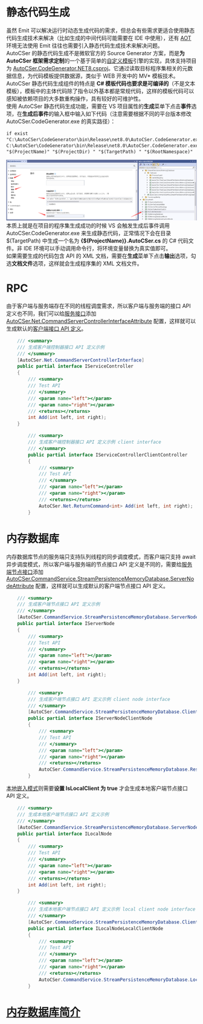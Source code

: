 ﻿# 静态代码生成
虽然 Emit 可以解决运行时动态生成代码的需求，但总会有些需求更适合使用静态代码生成技术来解决（比如生成的中间代码可能需要在 IDE 中使用），还有 [AOT](https://github.com/AutoCSer/AutoCSer2/blob/master/Document/12.NativeAOT/12.NativeAOT.md) 环境无法使用 Emit 往往也需要引入静态代码生成技术来解决问题。  
AutoCSer 的静态代码生成不是微软官方的 Source Generator 方案，而是**为 AutoCSer 框架需求定制**的一个基于简单的[自定义模板](https://github.com/AutoCSer/AutoCSer2/tree/main/AutoCSer/CodeGenerator/Template)引擎的实现，具体支持项目为 [AutoCSer.CodeGenerator.NET8.csproj](https://github.com/AutoCSer/AutoCSer2/tree/main/AutoCSer/CodeGenerator)。它通过读取目标程序集相关的元数据信息，为代码模板提供数据源，类似于 WEB 开发中的 MV* 模板技术。  
AutoCSer 静态代码生成组件的特点是 **C# 模板代码也要求是可编译的**（不是文本模板），模板中的主体代码除了指令以外基本都是常规代码，这样的模板代码可以感知被依赖项目的大多数重构操作，具有较好的可维护性。  
使用 AutoCSer 静态代码生成功能，需要在 VS 项目属性的**生成**菜单下点击**事件**选项，在**生成后事件**的输入框中输入如下代码（注意需要根据不同的平台版本修改 AutoCSer.CodeGenerator.exe 的真实路径）：
``` text
if exist "C:\AutoCSer\CodeGenerator\bin\Release\net8.0\AutoCSer.CodeGenerator.exe" C:\AutoCSer\CodeGenerator\bin\Release\net8.0\AutoCSer.CodeGenerator.exe "$(ProjectName)" "$(ProjectDir) " "$(TargetPath) " "$(RootNamespace)"
```
![静态代码生成的项目配置](https://github.com/AutoCSer/AutoCSer2/raw/master/Document/05.CodeGenerator/CodeGenerator.png)
本质上就是在项目的程序集生成成功的时候 VS 会触发生成后事件调用 AutoCSer.CodeGenerator.exe 来生成静态代码，正常情况下会在目录 $(TargetPath) 中生成一个名为 **{$(ProjectName)}.AutoCSer.cs** 的 C# 代码文件。非 IDE 环境可以手动调用命令行，将环境变量替换为真实值即可。  
如果需要生成的代码包含 API 的 XML 文档，需要在**生成**菜单下点击**输出**选项，勾选**文档文件**选项，这样就会生成程序集的 XML 文档文件。
# RPC
由于客户端与服务端存在不同的线程调度需求，所以客户端与服务端的接口 API 定义也不同，我们可以给[服务接口](https://github.com/AutoCSer/AutoCSer2/blob/master/Document/05.CodeGenerator/Service/IServiceController.cs)添加 [AutoCSer.Net.CommandServerControllerInterfaceAttribute](https://github.com/AutoCSer/AutoCSer2/blob/master/AutoCSer/Net/CommandServer/CommandServerControllerInterfaceAttribute.cs) 配置，这样就可以生成默认的[客户端接口 API 定义](https://github.com/AutoCSer/AutoCSer2/blob/master/Document/05.CodeGenerator/Service/%7BAutoCSer.Document.CodeGenerator%7D.AutoCSer.cs)。
``` csharp
    /// <summary>
    /// 生成客户端控制器接口 API 定义示例
    /// </summary>
    [AutoCSer.Net.CommandServerControllerInterface]
    public partial interface IServiceController
    {
        /// <summary>
        /// Test API
        /// </summary>
        /// <param name="left"></param>
        /// <param name="right"></param>
        /// <returns></returns>
        int Add(int left, int right);
    }
```
``` csharp
        /// <summary>
        /// 生成客户端控制器接口 API 定义示例 client interface
        /// </summary>
        public partial interface IServiceControllerClientController
        {
            /// <summary>
            /// Test API
            /// </summary>
            /// <param name="left"></param>
            /// <param name="right"></param>
            /// <returns></returns>
            AutoCSer.Net.ReturnCommand<int> Add(int left, int right);
        }
```
# 内存数据库
内存数据库节点的服务端只支持队列线程的同步调度模式，而客户端只支持 await 异步调度模式，所以客户端与服务端的节点接口 API 定义是不同的，需要给[服务端节点接口](https://github.com/AutoCSer/AutoCSer2/blob/master/Document/05.CodeGenerator/MemoryDatabase/IServerNode.cs)添加 [AutoCSer.CommandService.StreamPersistenceMemoryDatabase.ServerNodeAttribute](https://github.com/AutoCSer/AutoCSer2/blob/master/Application/StreamPersistenceMemoryDatabase/Server/ServerNodeAttribute.cs) 配置，这样就可以生成默认的客户端节点接口 API 定义。
``` csharp
    /// <summary>
    /// 生成客户端节点接口 API 定义示例
    /// </summary>
    [AutoCSer.CommandService.StreamPersistenceMemoryDatabase.ServerNode]
    public partial interface IServerNode
    {
        /// <summary>
        /// Test API
        /// </summary>
        /// <param name="left"></param>
        /// <param name="right"></param>
        /// <returns></returns>
        int Add(int left, int right);
    }
```
``` csharp
        /// <summary>
        /// 生成客户端节点接口 API 定义示例 client node interface
        /// </summary>
        [AutoCSer.CommandService.StreamPersistenceMemoryDatabase.ClientNode(typeof(AutoCSer.Document.CodeGenerator.MemoryDatabase.IServerNode))]
        public partial interface IServerNodeClientNode
        {
            /// <summary>
            /// Test API
            /// </summary>
            /// <param name="left"></param>
            /// <param name="right"></param>
            /// <returns></returns>
            AutoCSer.CommandService.StreamPersistenceMemoryDatabase.ResponseParameterAwaiter<int> Add(int left, int right);
        }
```
[本地嵌入模式](https://github.com/AutoCSer/AutoCSer2/blob/master/Document/05.CodeGenerator/MemoryDatabase/ILocalNode.cs)则需要**设置 IsLocalClient 为 true** 才会生成本地客户端节点接口 API 定义。
``` csharp
    /// <summary>
    /// 生成本地客户端节点接口 API 定义示例
    /// </summary>
    [AutoCSer.CommandService.StreamPersistenceMemoryDatabase.ServerNode(IsLocalClient = true, IsClient = false)]
    public partial interface ILocalNode
    {
        /// <summary>
        /// Test API
        /// </summary>
        /// <param name="left"></param>
        /// <param name="right"></param>
        /// <returns></returns>
        int Add(int left, int right);
    }
```
``` csharp
        /// <summary>
        /// 生成本地客户端节点接口 API 定义示例 local client node interface
        /// </summary>
        [AutoCSer.CommandService.StreamPersistenceMemoryDatabase.ClientNode(typeof(AutoCSer.Document.CodeGenerator.MemoryDatabase.ILocalNode))]
        public partial interface ILocalNodeLocalClientNode
        {
            /// <summary>
            /// Test API
            /// </summary>
            /// <param name="left"></param>
            /// <param name="right"></param>
            /// <returns></returns>
            AutoCSer.CommandService.StreamPersistenceMemoryDatabase.LocalServiceQueueNode<AutoCSer.CommandService.StreamPersistenceMemoryDatabase.LocalResult<int>> Add(int left, int right);
        }
```
# [内存数据库简介](https://github.com/AutoCSer/AutoCSer2/blob/master/Document/06.MemoryDatabase/06.MemoryDatabase.md)